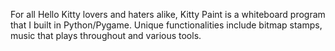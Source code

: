 For all Hello Kitty lovers and haters alike, Kitty Paint is a whiteboard program that I built in Python/Pygame. Unique functionalities include bitmap stamps, music that plays throughout and various tools.
